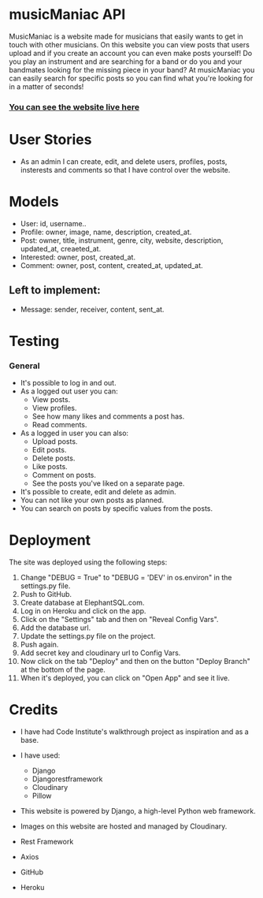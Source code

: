 # musicManiac API

MusicManiac is a website made for musicians that easily wants to get in touch with other musicians. On this website you can view posts that users upload and if you create an account you can even make posts yourself! Do you play an instrument and are searching for a band or do you and your bandmates looking for the missing piece in your band? At musicManiac you can easily search for specific posts so you can find what you're looking for in a matter of seconds!

### [You can see the website live here](https://musicmaniac-drf-api-961711dd9bd4.herokuapp.com/)

# User Stories

- As an admin I can create, edit, and delete users, profiles, posts, insterests and comments so that I have control over the website.

# Models

- User: id, username..
- Profile: owner, image, name, description, created_at.
- Post: owner, title, instrument, genre, city, website, description, updated_at, creaeted_at.
- Interested: owner, post, created_at.
- Comment: owner, post, content, created_at, updated_at.

## Left to implement:

- Message: sender, receiver, content, sent_at.

# Testing

### General

- It's possible to log in and out.
- As a logged out user you can:
    - View posts.
    - View profiles.
    - See how many likes and comments a post has.
    - Read comments.
- As a logged in user you can also:
    - Upload posts.
    - Edit posts.
    - Delete posts.
    - Like posts.
    - Comment on posts.
    - See the posts you've liked on a separate page.
- It's possible to create, edit and delete as admin.
- You can not like your own posts as planned.
- You can search on posts by specific values from the posts.

# Deployment

The site was deployed using the following steps:

1. Change "DEBUG = True" to "DEBUG = 'DEV' in os.environ" in the settings.py file.
2. Push to GitHub.
3. Create database at ElephantSQL.com.
4. Log in on Heroku and click on the app.
5. Click on the "Settings" tab and then on "Reveal Config Vars".
6. Add the database url.
7. Update the settings.py file on the project.
8. Push again.
9. Add secret key and cloudinary url to Config Vars.
10. Now click on the tab "Deploy" and then on the button "Deploy Branch" at the bottom of the page.
11. When it's deployed, you can click on "Open App" and see it live.

# Credits

- I have had Code Institute's walkthrough project as inspiration and as a base.
- I have used:
    - Django
    - Djangorestframework
    - Cloudinary
    - Pillow

- This website is powered by Django, a high-level Python web framework.
- Images on this website are hosted and managed by Cloudinary.
- Rest Framework
- Axios
- GitHub
- Heroku

